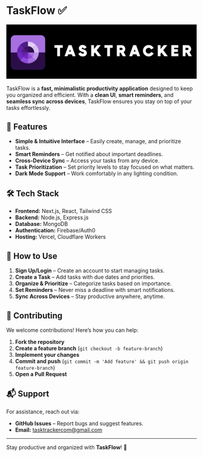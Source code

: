 # TaskFlow ✅
![TaskFlow Logo](task-tracker-logo.png)

TaskFlow is a **fast, minimalistic productivity application** designed to keep you organized and efficient. With a **clean UI**, **smart reminders**, and **seamless sync across devices**, TaskFlow ensures you stay on top of your tasks effortlessly.

## 🚀 Features
- **Simple & Intuitive Interface** – Easily create, manage, and prioritize tasks.
- **Smart Reminders** – Get notified about important deadlines.
- **Cross-Device Sync** – Access your tasks from any device.
- **Task Prioritization** – Set priority levels to stay focused on what matters.
- **Dark Mode Support** – Work comfortably in any lighting condition.

## 🛠 Tech Stack
- **Frontend:** Next.js, React, Tailwind CSS
- **Backend:** Node.js, Express.js
- **Database:** MongoDB
- **Authentication:** Firebase/Auth0
- **Hosting:** Vercel, Cloudflare Workers

## 📖 How to Use
1. **Sign Up/Login** – Create an account to start managing tasks.
2. **Create a Task** – Add tasks with due dates and priorities.
3. **Organize & Prioritize** – Categorize tasks based on importance.
4. **Set Reminders** – Never miss a deadline with smart notifications.
5. **Sync Across Devices** – Stay productive anywhere, anytime.

## 🤝 Contributing
We welcome contributions! Here’s how you can help:
1. **Fork the repository**
2. **Create a feature branch** (`git checkout -b feature-branch`)
3. **Implement your changes**
4. **Commit and push** (`git commit -m 'Add feature' && git push origin feature-branch`)
5. **Open a Pull Request**



## 📬 Support
For assistance, reach out via:
- **GitHub Issues** – Report bugs and suggest features.
- **Email:** tasktrackercom@gmail.com

---
Stay productive and organized with **TaskFlow**! 🚀

